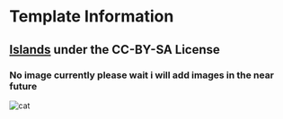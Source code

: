# Template Information

## [Islands](https://github.com/MrBobertus/Roblox/blob/main/Default-Templates/Islands-V1.0.rbxl) under the CC-BY-SA License

### No image currently please wait i will add images in the near future
![cat](https://media1.tenor.com/m/mwXBI6CY9l8AAAAd/cat-shocked.gif)
